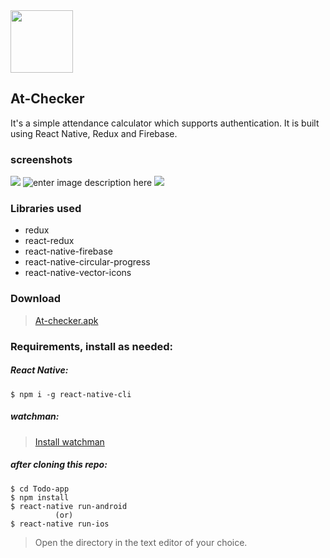 
<img src="https://lh3.googleusercontent.com/y80slOuy9Q_5TRnpPif350NLu3PT2r-BrWwahSQwVcHocUTpMTtPpbtDVNHO12Fv1uC_xJmXKE5B" width="100" height="100"/>

##  At-Checker
It's a simple attendance calculator which supports authentication. It is built using React Native, Redux and Firebase.

### screenshots

![](https://lh3.googleusercontent.com/bb0F9BpaK-ZY-GealXdJYp0ohVddNxp7NRKZCfTFRozjIM1V3n6DkPg4Xl231KgiGztIC6ITM29T)
![enter image description here](https://lh3.googleusercontent.com/P0V4qTCvTVNK8tusSbp1BQ4V_zRTVOCfT9CCR-nsxIvTwZ59nxdQcQIJweNNSoyAvNheuHFOajkU)
![](https://lh3.googleusercontent.com/8its_YEUaDty-eNlsnTqmjrP1FuEKWf_m8f5kzejHaxXNYHHpEb59SjkvW1P1pDcSh5qqHgHwLTb)

### Libraries used
- redux
- react-redux
- react-native-firebase
- react-native-circular-progress
- react-native-vector-icons

### Download
>[At-checker.apk](https://drive.google.com/file/d/1KjGq1m6yOI1DDv-G-k3b3oakCjKXkuYB/view?usp=sharing)
### Requirements, install as needed:

##### React Native:
```
$ npm i -g react-native-cli
```

##### watchman:

>[Install watchman](https://facebook.github.io/watchman/docs/install.html)

##### after cloning this repo:

```
$ cd Todo-app
$ npm install
$ react-native run-android
          (or)
$ react-native run-ios
```

>Open the directory in the text editor of your choice.
